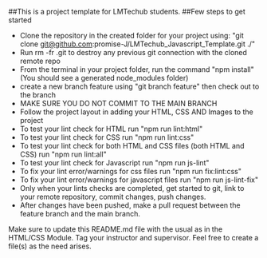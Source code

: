 ##This is a project template for LMTechub students. ##Few steps to get started

- Clone the repository in the created folder for your project using: "git clone git@github.com:promise-J/LMTechub_Javascript_Template.git ./"
- Run rm -fr .git to destroy any previous git connection with the cloned remote repo
- From the terminal in your project folder, run the command "npm install" (You should see a generated node_modules folder)
- create a new branch feature using "git branch feature" then check out to the branch
- MAKE SURE YOU DO NOT COMMIT TO THE MAIN BRANCH
- Follow the project layout in adding your HTML, CSS AND Images to the project
- To test your lint check for HTML run "npm run lint:html"
- To test your lint check for CSS run "npm run lint:css"
- To test your lint check for both HTML and CSS files (both HTML and CSS) run "npm run lint:all"
- To test your lint check for Javascript run "npm run js-lint"
- To fix your lint error/warnings for css files run "npm run fix:lint:css"
- To fix your lint error/warnings for javascript files run "npm run js-lint-fix"
- Only when your lints checks are completed, get started to git, link to your remote repository, commit changes, push changes.
- After changes have been pushed, make a pull request between the feature branch and the main branch.

Make sure to update this README.md file with the usual as in the HTML/CSS Module. Tag your instructor and supervisor.
Feel free to create a file(s) as the need arises.